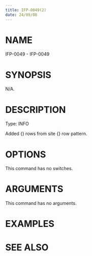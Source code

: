 ```yaml
---
title: IFP-0049(2)
date: 24/09/08
---
```


# NAME

IFP-0049 - IFP-0049

# SYNOPSIS

N/A.

# DESCRIPTION

Type: INFO

Added {} rows from site {} row pattern.

# OPTIONS

This command has no switches.

# ARGUMENTS

This command has no arguments.

# EXAMPLES

# SEE ALSO
